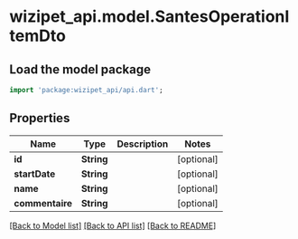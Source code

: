 # wizipet_api.model.SantesOperationItemDto

## Load the model package
```dart
import 'package:wizipet_api/api.dart';
```

## Properties
Name | Type | Description | Notes
------------ | ------------- | ------------- | -------------
**id** | **String** |  | [optional] 
**startDate** | **String** |  | [optional] 
**name** | **String** |  | [optional] 
**commentaire** | **String** |  | [optional] 

[[Back to Model list]](../README.md#documentation-for-models) [[Back to API list]](../README.md#documentation-for-api-endpoints) [[Back to README]](../README.md)


